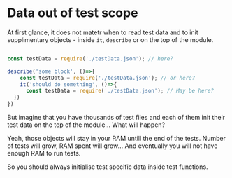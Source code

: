 # Data out of test scope

At first glance, it does not matetr when to read test data and to init
supplimentary objects - inside `it`, `describe` or on the top of the module.

```js

const testData = require('./testData.json'); // here?

describe('some block', ()=>{
    const testData = require('./testData.json'); // or here?
    it('should do something', ()=>{
      const testData = require('./testData.json'); // May be here?
  })
})

```
But imagine that you have thousands of test files and each of them init their test data
on the top of the module... What will happen?

Yeah, those objects will stay in your RAM untill the end of the tests.
Number of tests will grow, RAM spent will grow... And eventually you will not have
enough RAM to run tests.

So you should always initialise test specific data inside test functions.
